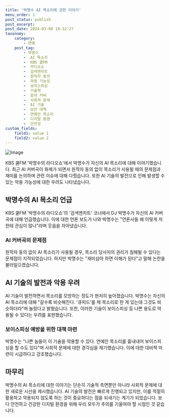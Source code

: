 ```yaml
---
title: '박명수 AI 목소리에 관한 이야기'
menu_order: 1
post_status: publish
post_excerpt: 
post_date: 2024-03-08 18:32:27
taxonomy:
    category:
        - 연예
    post_tag:
        - 박명수
        -  AI 목소리
        -  KBS 쿨FM
        -  라디오쇼
        -  검색엔차트
        -  원작자 동의
        -  악용 가능성
        -  보이스피싱
        -  기술력
        -  음악 커버
        -  사회적 문제
        -  AI 기술
        -  보안 대책
        -  연예인 목소리
        -  디지털 환경
        -  안전성
custom_fields:
    field1: value 1
    field2: value 2
---
```


![Image](https://ssl.pstatic.net/mimgnews/image/112/2024/03/08/202403081114508543247_20240308115616_01_20240308120401266.jpg?type=w540)

KBS 쿨FM '박명수의 라디오쇼'에서 박명수가 자신의 AI 목소리에 대해 이야기했습니다. 최근 AI 커버곡이 화제가 되면서 원작자 동의 없이 목소리가 사용될 때의 문제점과 재미를 논의하며 관련 이슈에 대해 다뤘습니다. 또한 AI 기술의 발전으로 인해 발생할 수 있는 악용 가능성에 대한 우려도 나타냈습니다.
## 박명수의 AI 목소리 언급
KBS 쿨FM '박명수의 라디오쇼'의 '검색엔차트' 코너에서 DJ 박명수가 자신의 AI 커버곡에 대해 언급했습니다. 이에 대한 언론 보도가 나와 박명수는 "언론사들 왜 이렇게 저한테 관심이 많나"라며 웃음을 자아냈습니다.
### AI 커버곡의 문제점
원작자 동의 없이 AI 목소리가 사용될 경우, 목소리 당사자의 권리가 침해될 수 있다는 문제점이 지적되었습니다. 하지만 박명수는 "재미삼아 하면 이해가 된다"고 말해 논란을 불러일으켰습니다.
## AI 기술의 발전과 악용 우려
AI 기술이 발전하면서 목소리를 모방하는 정도가 현저히 높아졌습니다. 박명수는 자신의 AI 목소리에 대해 "갈수록 비슷해진다. '큐피드'를 제 목소리로 한 게 있는데 그것도 비슷하더라"며 놀랐다고 밝혔습니다. 또한, 이러한 기술이 보이스피싱 등 나쁜 용도로 악용될 수 있다는 우려를 표현했습니다.
### 보이스피싱 예방을 위한 대책 마련
박명수는 "나쁜 놈들이 이 기술을 악용할 수 있다. 연예인 목소리를 흉내내어 보이스피싱을 할 수도 있다"며 사회적 문제에 대한 경각심을 제기했습니다. 이에 대한 대비책 마련이 시급하다고 강조했습니다.
## 마무리
박명수의 AI 목소리에 대한 이야기는 단순히 기술적 측면뿐만 아니라 사회적 문제에 대한 새로운 시선을 제시했습니다. AI 기술의 발전은 빠르게 진행되고 있지만, 이를 적절히 활용하고 악용되지 않도록 하는 것이 중요하다는 점을 되새기는 계기가 되었습니다. 보다 안전하고 건강한 디지털 환경을 위해 우리 모두가 주의를 기울여야 할 시점인 것 같습니다.
